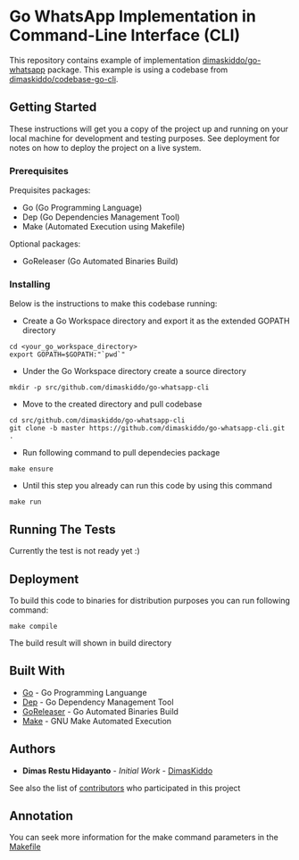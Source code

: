 # Go WhatsApp Implementation in Command-Line Interface (CLI)

This repository contains example of implementation [dimaskiddo/go-whatsapp](https://github.com/dimaskiddo/go-whatsapp) package. This example is using a codebase from [dimaskiddo/codebase-go-cli](https://github.com/dimaskiddo/codebase-go-cli).

## Getting Started

These instructions will get you a copy of the project up and running on your local machine for development and testing purposes.
See deployment for notes on how to deploy the project on a live system.

### Prerequisites

Prequisites packages:
* Go (Go Programming Language)
* Dep (Go Dependencies Management Tool)
* Make (Automated Execution using Makefile)

Optional packages:
* GoReleaser (Go Automated Binaries Build)

### Installing

Below is the instructions to make this codebase running:
* Create a Go Workspace directory and export it as the extended GOPATH directory
```
cd <your_go_workspace_directory>
export GOPATH=$GOPATH:"`pwd`"
```
* Under the Go Workspace directory create a source directory
```
mkdir -p src/github.com/dimaskiddo/go-whatsapp-cli
```
* Move to the created directory and pull codebase
```
cd src/github.com/dimaskiddo/go-whatsapp-cli
git clone -b master https://github.com/dimaskiddo/go-whatsapp-cli.git .
```
* Run following command to pull dependecies package
```
make ensure
```
* Until this step you already can run this code by using this command
```
make run
```

## Running The Tests

Currently the test is not ready yet :)

## Deployment

To build this code to binaries for distribution purposes you can run following command:
```
make compile
```
The build result will shown in build directory

## Built With

* [Go](https://golang.org/) - Go Programming Languange
* [Dep](https://github.com/golang/dep) - Go Dependency Management Tool
* [GoReleaser](https://github.com/goreleaser/goreleaser) - Go Automated Binaries Build
* [Make](https://www.gnu.org/software/make/) - GNU Make Automated Execution

## Authors

* **Dimas Restu Hidayanto** - *Initial Work* - [DimasKiddo](https://github.com/dimaskiddo)

See also the list of [contributors](https://github.com/dimaskiddo/go-whatsapp-cli/contributors) who participated in this project

## Annotation

You can seek more information for the make command parameters in the [Makefile](https://raw.githubusercontent.com/dimaskiddo/go-whatsapp-cli/master/Makefile)
